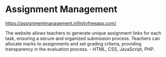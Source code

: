 # Assignment Management
https://assignmentmanagement.infinityfreeapp.com/

The website allows teachers to generate unique assignment links for each task, ensuring a secure and organized submission process. Teachers can allocate marks to assignments and set grading criteria, providing transparency in the evaluation process. - HTML, CSS, JavaScript, PHP.
